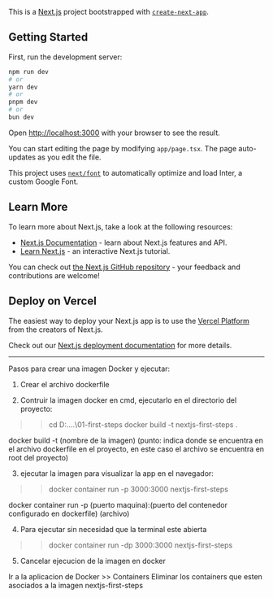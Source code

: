 This is a [Next.js](https://nextjs.org/) project bootstrapped with [`create-next-app`](https://github.com/vercel/next.js/tree/canary/packages/create-next-app).

## Getting Started

First, run the development server:

```bash
npm run dev
# or
yarn dev
# or
pnpm dev
# or
bun dev
```

Open [http://localhost:3000](http://localhost:3000) with your browser to see the result.

You can start editing the page by modifying `app/page.tsx`. The page auto-updates as you edit the file.

This project uses [`next/font`](https://nextjs.org/docs/basic-features/font-optimization) to automatically optimize and load Inter, a custom Google Font.

## Learn More

To learn more about Next.js, take a look at the following resources:

- [Next.js Documentation](https://nextjs.org/docs) - learn about Next.js features and API.
- [Learn Next.js](https://nextjs.org/learn) - an interactive Next.js tutorial.

You can check out [the Next.js GitHub repository](https://github.com/vercel/next.js/) - your feedback and contributions are welcome!

## Deploy on Vercel

The easiest way to deploy your Next.js app is to use the [Vercel Platform](https://vercel.com/new?utm_medium=default-template&filter=next.js&utm_source=create-next-app&utm_campaign=create-next-app-readme) from the creators of Next.js.

Check out our [Next.js deployment documentation](https://nextjs.org/docs/deployment) for more details.

-----------------------------------------

Pasos para crear una imagen Docker y ejecutar:

1. Crear el archivo dockerfile

2. Contruir la imagen docker en cmd, ejecutarlo en el directorio del proyecto:

>>cd  D:\....\01-first-steps
>>docker build -t nextjs-first-steps .

  docker build -t (nombre de la imagen)  (punto: indica donde se encuentra en el archivo dockerfile en el proyecto, en este caso el archivo se encuentra en root del proyecto)


3. ejecutar la imagen para visualizar la app en el navegador:

>> docker container run -p 3000:3000 nextjs-first-steps

docker container run -p (puerto maquina):(puerto del contenedor configurado en dockerfile) (archivo)



4. Para ejecutar sin necesidad que la terminal este abierta

>>docker container run -dp 3000:3000 nextjs-first-steps


5. Cancelar ejecucion de la imagen en docker

Ir a la aplicacion de Docker >> Containers 
    Eliminar los containers que esten asociados a la imagen nextjs-first-steps



